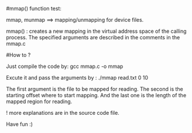 #mmap() function test:

mmap, munmap ==> mapping/unmapping for device files.

mmap() : creates a new mapping in the virtual address space of the calling process.
The specified arguments are described in the comments in the mmap.c 

#How to ?

Just compile the code by: gcc mmap.c -o mmap

Excute it and pass the arguments by : ./mmap read.txt 0 10

The first argument is the file to be mapped for reading.
The second is the starting offset where to start mapping.
And the last one is the length of the mapped region for reading.


! more explanations are in the source code file.

Have fun :) 

